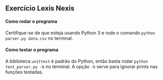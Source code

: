 ## Exercício Lexis Nexis

#### Como rodar o programa
Certifique-se de que esteja usando Python 3 e rode o comando `python parser.py data.csv` no terminal.

#### Como testar o programa
A biblioteca `unittest` é padrão do Python, então basta rodar `python test_parser.py -b` no terminal. A opção `-b` serve para ignorar prints nas funções testadas.